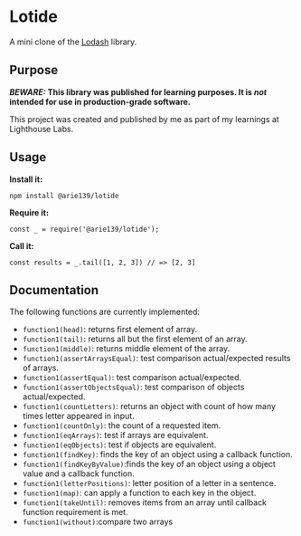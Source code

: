 # Lotide

A mini clone of the [Lodash](https://lodash.com) library.

## Purpose

**_BEWARE:_ This library was published for learning purposes. It is _not_ intended for use in production-grade software.**

This project was created and published by me as part of my learnings at Lighthouse Labs. 

## Usage

**Install it:**

`npm install @arie139/lotide`

**Require it:**

`const _ = require('@arie139/lotide');`

**Call it:**

`const results = _.tail([1, 2, 3]) // => [2, 3]`

## Documentation

The following functions are currently implemented:

* `function1(head)`: returns first element of array.
* `function1(tail)`: returns all but the first element of an array.
* `function1(middle)`: returns middle element of the array.
* `function1(assertArraysEqual)`: test comparison actual/expected results of arrays.
* `function1(assertEqual)`: test comparison actual/expected.
* `function1(assertObjectsEqual)`: test comparison of objects actual/expected.
* `function1(countLetters)`: returns an object with count of how many times letter appeared in input.
* `function1(countOnly)`: the count of a requested item.
* `function1(eqArrays)`: test if arrays are equivalent.
* `function1(eqObjects)`: test if objects are equivalent.
* `function1(findKey)`: finds the key of an object using a callback function.
* `function1(findKeyByValue)`:finds the key of an object using a object value and a callback function.
* `function1(letterPositions)`: letter position of a letter in a sentence.
* `function1(map)`: can apply a function to each key in the object.
* `function1(takeUntil)`: removes items from an array until callback function requirement is met.
* `function1(without)`:compare two arrays